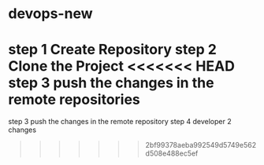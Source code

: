 # devops-new
step 1 Create Repository
step 2 Clone the Project
<<<<<<< HEAD
step 3 push the changes in the remote repositories
=======
step 3 push the changes in the remote repository
step 4 developer 2 changes
>>>>>>> 2bf99378aeba992549d5749e562d508e488ec5ef
